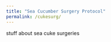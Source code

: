 ```yaml
---
title: "Sea Cucumber Surgery Protocol"
permalink: /cukesurg/
---
```


stuff about sea cuke surgeries

